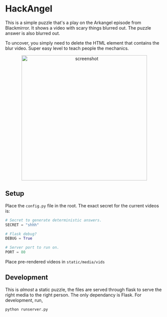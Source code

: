 # HackAngel

This is a simple puzzle that's a play on the Arkangel episode from Blackmirror. It shows a video with scary things blurred out. The puzzle answer is also blurred out.

To uncover, you simply need to delete the HTML element that contains the blur video. Super easy level to teach people the mechanics.

<p align="center">
	<img src="https://github.com/techx/hackmit-puzzle-2018/raw/revalo-things/hackangel/screen.png" alt="screenshot" height="400" />
</p>

## Setup

Place the `config.py` file in the root. The exact secret for the current videos is:

```python
# Secret to generate deterministic answers.
SECRET = "shhh"

# Flask debug?
DEBUG = True

# Server port to run on.
PORT = 80
```

Place pre-rendered videos in `static/media/vids`

## Development

This is _almost_ a static puzzle, the files are served through flask to serve the right media to the right person. The only dependancy is Flask. For development, run,

```
python runserver.py
```